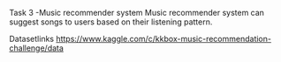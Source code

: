 
Task 3 -Music recommender system
Music recommender system can suggest songs to users based on their listening pattern.

Datasetlinks https://www.kaggle.com/c/kkbox-music-recommendation-challenge/data
